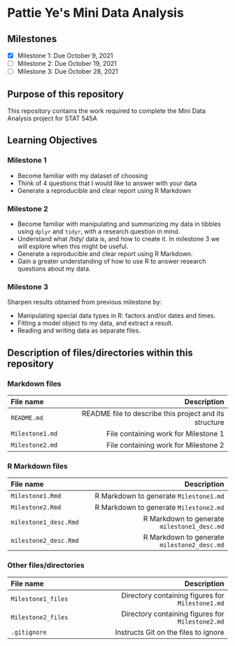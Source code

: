 # Pattie Ye's Mini Data Analysis

## Milestones

- [x] Milestone 1: Due October 9, 2021
- [ ] Milestone 2: Due October 19, 2021
- [ ] Milestone 3: Due October 28, 2021

## Purpose of this repository

This repository contains the work required to complete the Mini Data Analysis project for STAT 545A

## Learning Objectives

### Milestone 1

* Become familiar with my dataset of choosing
* Think of 4 questions that I would like to answer with your data
* Generate a reproducible and clear report using R Markdown

### Milestone 2

* Become familiar with manipulating and summarizing my data in tibbles using `dplyr` and `tidyr`, with a research question in mind.
* Understand what /tidy/ data is, and how to create it. In milestone 3 we will explore when this might be useful.
* Generate a reproducible and clear report using R Markdown.
* Gain a greater understanding of how to use R to answer research questions about my data.

### Milestone 3

Sharpen results obtained from previous milestone by:

* Manipulating special data types in R: factors and/or dates and times.
* Fitting a model object to my data, and extract a result.
* Reading and writing data as separate files.

## Description of files/directories within this repository

### Markdown files

| File name | Description |
| :--- | ---: |
| `README.md` | README file to describe this project and its structure |
| `Milestone1.md` | File containing work for Milestone 1 |
| `Milestone2.md` | File containing work for Milestone 2 |

### R Markdown files

| File name | Description |
| :--- | ---: |
| `Milestone1.Rmd` | R Markdown to generate `Milestone1.md` |
| `Milestone2.Rmd` | R Markdown to generate `Milestone2.md` |
| `milestone1_desc.Rmd` | R Markdown to generate `milestone1_desc.md` | 
| `milestone2_desc.Rmd` | R Markdown to generate `milestone2_desc.md` | 

### Other files/directories

| File name | Description |
| :--- | ---: |
| `Milestone1_files` | Directory containing figures for `Milestone1.md` | 
| `Milestone2_files` | Directory containing figures for `Milestone2.md` | 
| `.gitignore` | Instructs Git on the files to ignore | 

